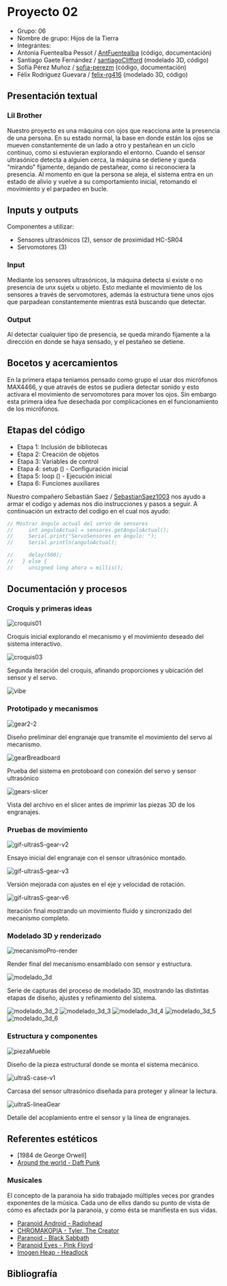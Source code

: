 # Proyecto 02
- Grupo: 06
- Nombre de grupo: Hijos de la Tierra
- Integrantes:
 - Antonia Fuentealba Pessot / [AntFuentealba](https://github.com/AntFuentealba) (código, documentación)
 - Santiago Gaete Fernández / [santiagoClifford](https://github.com/santiagoClifford) (modelado 3D, código)
 - Sofía Pérez Muñoz / [sofia-perezm](https://github.com/sofia-perezm) (código, documentación)
 - Félix Rodríguez Guevara / [felix-rg416](https://github.com/felix-rg416) (modelado 3D, código)

## Presentación textual
### Lil Brother
Nuestro proyecto es una máquina con ojos que reacciona ante la presencia de una persona. En su estado normal, la base en donde están los ojos se mueven constantemente de un lado a otro y pestañean en un ciclo continuo, como si estuvieran explorando el entorno.
Cuando el sensor ultrasónico detecta a alguien cerca, la máquina se detiene y queda “mirando” fijamente, dejando de pestañear, como si reconociera la presencia.
Al momento en que la persona se aleja, el sistema entra en un estado de alivio y vuelve a su comportamiento inicial, retomando el movimiento y el parpadeo en bucle.

## Inputs y outputs

Componentes a utilizar:

- Sensores ultrasónicos (2), sensor de proximidad HC-SR04
- Servomotores (3)

### Input

Mediante los sensores ultrasónicos, la máquina detecta si existe o no presencia de unx sujetx u objeto. Esto mediante el movimiento de los sensores a través de servomotores, además la estructura tiene unos ojos que parpadean constantemente mientras está buscando que detectar.

### Output

Al detectar cualquier tipo de presencia, se queda mirando fijamente a la dirección en donde se haya sensado, y el pestañeo se detiene.

## Bocetos y acercamientos

En la primera etapa teniamos pensado como grupo el usar dos micrófonos MAX4466, y que através de estos se pudiera detectar sonido y esto activara el movimiento de servomotores para mover los ojos. Sin embargo esta primera idea fue desechada por complicaciones en el funcionamiento de los micrófonos.

## Etapas del código
- Etapa 1: Inclusión de bibliotecas
- Etapa 2: Creación de objetos
- Etapa 3: Variables de control
- Etapa 4: setup () - Configuración inicial
- Etapa 5: loop () - Ejecución inicial
- Etapa 6: Funciones auxiliares

Nuestro compañero Sebastián Saez / [SebastianSaez1003](https://github.com/SebastianSaez1003) nos ayudo a armar el codigo y ademas nos dio instrucciones y pasos a seguir. A continuación un extracto del codigo en el cual nos ayudo:
```cpp
// Mostrar ángulo actual del servo de sensores
//     int anguloActual = sensores.getAnguloActual();
//     Serial.print("ServoSensores en ángulo: ");
//     Serial.println(anguloActual);

//     delay(500);
//   } else {
//     unsigned long ahora = millis();
```


## Documentación y procesos
### Croquis y primeras ideas
![croquis01](./imagenes/croquis01.jpg)

Croquis inicial explorando el mecanismo y el movimiento deseado del sistema interactivo.

![croquis03](./imagenes/croquis03.jpg)

Segunda iteración del croquis, afinando proporciones y ubicación del sensor y el servo.

![vibe](./imagenes/vibe.png)

### Prototipado y mecanismos
![gear2-2](./imagenes/gear2-2.jpg)

Diseño preliminar del engranaje que transmite el movimiento del servo al mecanismo.

![gearBreadboard](./imagenes/gearBreadboard.png)

Prueba del sistema en protoboard con conexión del servo y sensor ultrasónico

![gears-slicer](./imagenes/gears-slicer.png)

Vista del archivo en el slicer antes de imprimir las piezas 3D de los engranajes.

### Pruebas de movimiento
![gif-ultrasS-gear-v2](./imagenes/gif-ultrasS-gear-v2.gif)

Ensayo inicial del engranaje con el sensor ultrasónico montado.

![gif-ultrasS-gear-v3](./imagenes/gif-ultrasS-gear-v3.gif)

Versión mejorada con ajustes en el eje y velocidad de rotación.

![gif-ultrasS-gear-v6](./imagenes/gif-ultrasS-gear-v6.gif)

Iteración final mostrando un movimiento fluido y sincronizado del mecanismo completo.


### Modelado 3D y renderizado
![mecanismoPro-render](./imagenes/mecanismoPro-render.png)

Render final del mecanismo ensamblado con sensor y estructura.

![modelado_3d](./imagenes/modelado_3d.jpeg)

Serie de capturas del proceso de modelado 3D, mostrando las distintas etapas de diseño, ajustes y refinamiento del sistema.

![modelado_3d_2](./imagenes/modelado_3d_2.jpeg)
![modelado_3d_3](./imagenes/modelado_3d_3.jpeg)
![modelado_3d_4](./imagenes/modelado_3d_4.jpeg)
![modelado_3d_5](./imagenes/modelado_3d_5.jpeg)
![modelado_3d_6](./imagenes/modelado_3d_6.jpeg)


### Estructura y componentes
![piezaMueble](./imagenes/piezaMueble.png)

Diseño de la pieza estructural donde se monta el sistema mecánico.

![ultraS-case-v1](./imagenes/ultraS-case-v1.png)

Carcasa del sensor ultrasónico diseñada para proteger y alinear la lectura.

![ultraS-lineaGear](./imagenes/ultraS-lineaGear.png)

Detalle del acoplamiento entre el sensor y la línea de engranajes.

## Referentes estéticos
- [1984 de George Orwell]
- [Around the world - Daft Punk ](https://www.youtube.com/watch?v=K0HSD_i2DvA)

### Musicales

El concepto de la paranoia ha sido trabajado múltiples veces por grandes exponentes de la música. Cada uno de ellxs dando su punto de vista de cómo es afectadx por la paranoia, y como ésta se manifiesta en sus vidas.

- [Paranoid Android - Radiohead](https://youtu.be/Lt8AfIeJOxw)
- [CHROMAKOPIA - Tyler, The Creator](https://youtu.be/hCcwCv3G1FQ)
- [Paranoid - Black Sabbath](https://youtu.be/fWvKvOViM3g)
- [Paranoid Eyes - Pink Floyd](https://youtu.be/ALuor5QREgw)
- [Imogen Heap - Headlock](https://youtu.be/roPiy2JydwA)

## Bibliografía






